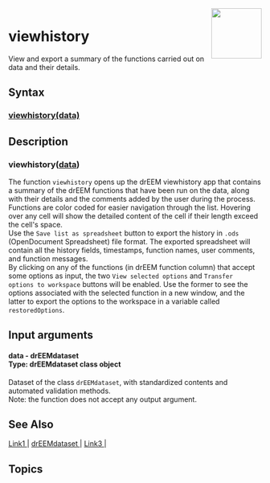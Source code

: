 <img src="top right corner logo.png" width="100" height="auto" align="right"/>

# viewhistory #
View and export a summary of the functions carried out on data and their details.


## Syntax

### [viewhistory(data)](#syntax1) ###

## Description ##
### viewhistory([data](#varargin)) <a name="syntax1"></a>
The function `viewhistory` opens up the drEEM viewhistory app that contains a summary of the drEEM functions that have been run on the data, along with their details and the comments added by the user during the process.
Functions are color coded for easier navigation through the list.
Hovering over any cell will show the detailed content of the cell if their length exceed the cell's space.<br>
Use the `Save list as spreadsheet` button to export the history in `.ods` (OpenDocument Spreadsheet) file format. The exported spreadsheet will contain all the history fields, timestamps, function names, user comments, and function messages.<br>
By clicking on any of the functions (in drEEM function column) that accept some options as input, the two `View selected options` and `Transfer options to workspace` buttons will be enabled. Use the former to see the options associated with the selected function in a new window, and the latter to export the options to the workspace in a variable called `restoredOptions`.


>

## Input arguments ##
#### data - drEEMdataset  <a name="varargin"></a> <br> Type: drEEMdataset class object
Dataset of the class `drEEMdataset`, with standardized contents and automated validation methods.<br>
Note: the function does not accept any output argument.



## See Also ##

<a href="link.com"> Link1 </a> | 
<a href="link.com"> drEEMdataset </a> |
<a href="link.com"> Link3 </a> |


## Topics ##